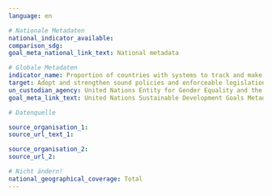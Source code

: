 ```yaml
---
language: en

# Nationale Metadaten
national_indicator_available:
comparison_sdg:
goal_meta_national_link_text: National metadata

# Globale Metadaten
indicator_name: Proportion of countries with systems to track and make public allocations for gender equality and women’s empowerment
target: Adopt and strengthen sound policies and enforceable legislation for the promotion of gender equality and the empowerment of all women and girls at all levels
un_custodian_agency: United Nations Entity for Gender Equality and the Empowerment of Women (UN Women), Organisation for Economic Co-operation and Development (OECD)
goal_meta_link_text: United Nations Sustainable Development Goals Metadata

# Datenquelle

source_organisation_1:
source_url_text_1:

source_organisation_2:
source_url_2:

# Nicht ändern!
national_geographical_coverage: Total
---
```

